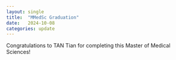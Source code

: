 ```yaml
---
layout: single
title:  "MMedSc Graduation"
date:   2024-10-08
categories: update
---
```


Congratulations to TAN Tian for completing this Master of Medical Sciences!


